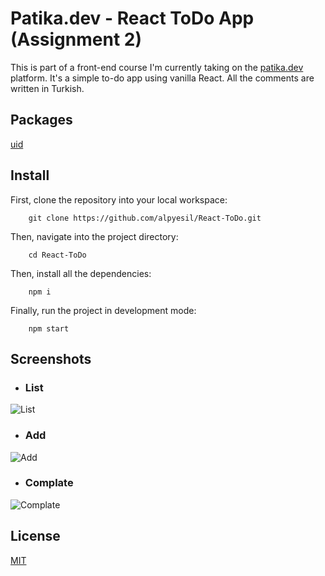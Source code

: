 # Patika.dev - React ToDo App (Assignment 2)
This is part of a front-end course I'm currently taking on the [patika.dev](https://app.patika.dev/) platform.
It's a simple to-do app using vanilla React. All the comments are written in Turkish.

## Packages
[uid](https://www.npmjs.com/package/uid)

## Install
First, clone the repository into your local workspace:
```
    git clone https://github.com/alpyesil/React-ToDo.git
```

Then, navigate into the project directory:
```
    cd React-ToDo
```

Then, install all the dependencies:
```
    npm i
```

Finally, run the project in development mode:
```
    npm start
```

## Screenshots
- ### List
![List](https://cdn.discordapp.com/attachments/916029512884563999/945032723049898034/unknown.png)
- ### Add
![Add](https://cdn.discordapp.com/attachments/916029512884563999/945032906496163860/unknown.png)
- ### Complate
![Complate](https://cdn.discordapp.com/attachments/916029512884563999/945033025731850320/unknown.png)


## License
[MIT](https://choosealicense.com/licenses/mit/)
